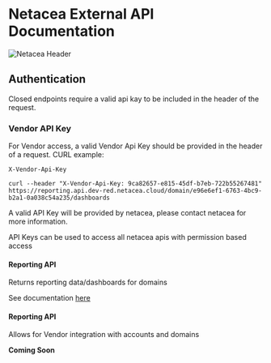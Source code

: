 # Netacea External API Documentation

![Netacea Header](https://assets.ntcacdn.net/header.jpg)

## Authentication

Closed endpoints require a valid api kay to be included in the header of the request.

### Vendor API Key

For Vendor access, a valid Vendor Api Key should be provided in the header of a request. CURL example:

```
X-Vendor-Api-Key
```

```
curl --header "X-Vendor-Api-Key: 9ca82657-e815-45df-b7eb-722b55267481" https://reporting.api.dev-red.netacea.cloud/domain/e96e6ef1-6763-4bc9-b2a1-0a038c54a235/dashboards
```

A valid API Key will be provided by netacea, please contact netacea for more information.

API Keys can be used to access all netacea apis with permission based access

#### Reporting API

Returns reporting data/dashboards for domains

See documentation [here](reporting/reporting-api.md)

#### Reporting API

Allows for Vendor integration with accounts and domains

**Coming Soon**